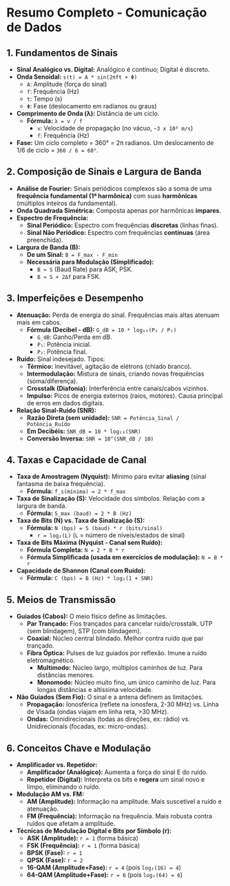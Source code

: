 # Resumo Completo - Comunicação de Dados

## 1. Fundamentos de Sinais
- **Sinal Analógico vs. Digital:** Analógico é contínuo; Digital é discreto.
- **Onda Senoidal:** `s(t) = A * sin(2πft + Φ)`
  - `A`: Amplitude (força do sinal)
  - `f`: Frequência (Hz)
  - `t`: Tempo (s)
  - `Φ`: Fase (deslocamento em radianos ou graus)
- **Comprimento de Onda (λ):** Distância de um ciclo.
  - **Fórmula:** `λ = v / f`
    - `v`: Velocidade de propagação (no vácuo, `~3 x 10⁸ m/s`)
    - `f`: Frequência (Hz)
- **Fase:** Um ciclo completo = 360° = 2π radianos. Um deslocamento de 1/6 de ciclo = `360 / 6 = 60°`.

## 2. Composição de Sinais e Largura de Banda
- **Análise de Fourier:** Sinais periódicos complexos são a soma de uma **frequência fundamental (1ª harmônica)** com suas **harmônicas** (múltiplos inteiros da fundamental).
- **Onda Quadrada Simétrica:** Composta apenas por harmônicas **ímpares**.
- **Espectro de Frequência:**
  - **Sinal Periódico:** Espectro com frequências **discretas** (linhas finas).
  - **Sinal Não Periódico:** Espectro com frequências **contínuas** (área preenchida).
- **Largura de Banda (B):**
  - **De um Sinal:** `B = F_max - F_min`
  - **Necessária para Modulação (Simplificado):**
    - `B ≈ S` (Baud Rate) para ASK, PSK.
    - `B ≈ S + 2Δf` para FSK.

## 3. Imperfeições e Desempenho
- **Atenuação:** Perda de energia do sinal. Frequências mais altas atenuam mais em cabos.
  - **Fórmula (Decibel - dB):** `G_dB = 10 * log₁₀(P₂ / P₁)`
    - `G_dB`: Ganho/Perda em dB.
    - `P₁`: Potência inicial.
    - `P₂`: Potência final.
- **Ruído:** Sinal indesejado. Tipos:
  - **Térmico:** Inevitável, agitação de elétrons (chiado branco).
  - **Intermodulação:** Mistura de sinais, criando novas frequências (soma/diferença).
  - **Crosstalk (Diafonia):** Interferência entre canais/cabos vizinhos.
  - **Impulso:** Picos de energia externos (raios, motores). Causa principal de erros em dados digitais.
- **Relação Sinal-Ruído (SNR):**
  - **Razão Direta (sem unidade):** `SNR = Potência_Sinal / Potência_Ruído`
  - **Em Decibéis:** `SNR_dB = 10 * log₁₀(SNR)`
  - **Conversão Inversa:** `SNR = 10^(SNR_dB / 10)`

## 4. Taxas e Capacidade de Canal
- **Taxa de Amostragem (Nyquist):** Mínimo para evitar **aliasing** (sinal fantasma de baixa frequência).
  - **Fórmula:** `f_s(mínima) = 2 * f_max`
- **Taxa de Sinalização (S):** Velocidade dos símbolos. Relação com a largura de banda.
  - **Fórmula:** `S_max (baud) = 2 * B (Hz)`
- **Taxa de Bits (N) vs. Taxa de Sinalização (S):**
  - **Fórmula:** `N (bps) = S (baud) * r (bits/sinal)`
    - `r = log₂(L)` (`L` = número de níveis/estados de sinal)
- **Taxa de Bits Máxima (Nyquist - Canal sem Ruído):**
  - **Fórmula Completa:** `N = 2 * B * r`
  - **Fórmula Simplificada (usada em exercícios de modulação):** `N = B * r`
- **Capacidade de Shannon (Canal com Ruído):**
  - **Fórmula:** `C (bps) = B (Hz) * log₂(1 + SNR)`

## 5. Meios de Transmissão
- **Guiados (Cabos):** O meio físico define as limitações.
  - **Par Trançado:** Fios trançados para cancelar ruído/crosstalk. UTP (sem blindagem), STP (com blindagem).
  - **Coaxial:** Núcleo central blindado. Melhor contra ruído que par trançado.
  - **Fibra Óptica:** Pulses de luz guiados por reflexão. Imune a ruído eletromagnético.
    - **Multimodo:** Núcleo largo, múltiplos caminhos de luz. Para distâncias menores.
    - **Monomodo:** Núcleo muito fino, um único caminho de luz. Para longas distâncias e altíssima velocidade.
- **Não Guiados (Sem Fio):** O sinal e a antena definem as limitações.
  - **Propagação:** Ionosférica (reflete na ionosfera, 2-30 MHz) vs. Linha de Visada (ondas viajam em linha reta, >30 MHz).
  - **Ondas:** Omnidirecionais (todas as direções, ex: rádio) vs. Unidirecionais (focadas, ex: micro-ondas).

## 6. Conceitos Chave e Modulação
- **Amplificador vs. Repetidor:**
  - **Amplificador (Analógico):** Aumenta a força do sinal E do ruído.
  - **Repetidor (Digital):** Interpreta os bits e **regera** um sinal novo e limpo, eliminando o ruído.
- **Modulação AM vs. FM:**
  - **AM (Amplitude):** Informação na amplitude. Mais suscetível a ruído e atenuação.
  - **FM (Frequência):** Informação na frequência. Mais robusta contra ruídos que afetam a amplitude.
- **Técnicas de Modulação Digital e Bits por Símbolo (r):**
  - **ASK (Amplitude):** `r = 1` (forma básica)
  - **FSK (Frequência):** `r = 1` (forma básica)
  - **BPSK (Fase):** `r = 1`
  - **QPSK (Fase):** `r = 2`
  - **16-QAM (Amplitude+Fase):** `r = 4` (pois `log₂(16) = 4`)
  - **64-QAM (Amplitude+Fase):** `r = 6` (pois `log₂(64) = 6`)